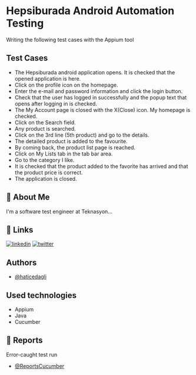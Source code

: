 
# Hepsiburada Android Automation Testing


Writing the following test cases with the Appium tool


## Test Cases



- The Hepsiburada android application opens. It is checked that the opened application is here.
- Click on the profile icon on the homepage.
- Enter the e-mail and password information and click the login button.
- Check that the user has logged in successfully and the popup text that opens after logging in is checked.
- The My Account page is closed with the X(Close) icon. My homepage is checked.
- Click on the Search field.
- Any product is searched.
- Click on the 3rd line (5th product) and go to the details.
- The detailed product is added to the favourite.
- By coming back, the product list page is reached.
- Click on My Lists tab in the tab bar area.
- Go to the category I like.
- It is checked that the product added to the favorite has arrived and that the product price is correct.
- The application is closed.


## 🚀 About Me
I'm a software test engineer at Teknasyon...


## 🔗 Links
[![linkedin](https://img.shields.io/badge/linkedin-0A66C2?style=for-the-badge&logo=linkedin&logoColor=white)](https://tr.linkedin.com/in/hatice-dagli)
[![twitter](https://img.shields.io/badge/twitter-1DA1F2?style=for-the-badge&logo=twitter&logoColor=white)](https://twitter.com/HaticeDaglidev)


## Authors

- [@haticedagli](https://www.github.com/haticedagli)


## Used technologies

- Appium
- Java
- Cucumber


## 🔗 Reports
Error-caught test run
- [@ReportsCucumber](https://reports.cucumber.io/reports/20bc8ee9-2317-4377-95c3-9d4a700e1d2d)

